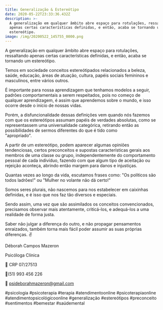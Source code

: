 ```yaml
---
title: Generalização & Estereótipo
date: 2020-05-22T23:33:36.432Z
description: >-
  A generalização em qualquer âmbito abre espaço para rotulações, ressaltando
  apenas certas características definidas, e então, acaba se tornando um
  estereótipo.
image: /img/20200522_145755_0000.png
---
```

A generalização em qualquer âmbito abre espaço para rotulações, ressaltando apenas certas características definidas, e então, acaba se tornando um estereótipo.

Temos em sociedade conceitos estereótipados relacionados a beleza, saúde, educação, áreas de atuação, cultura, papéis sociais femininos e masculinos, entre vários outros.

É importante para nossa aprendizagem que tenhamos modelos a seguir, padrões comportamentais a serem respeitados, pois no começo de qualquer aprendizagem, é assim que aprendemos sobre o mundo, e isso ocorre desde o início de nossas vidas.

Porém, a disfuncionalidade dessas definições vem quando nós fazemos com que os estereótipos assumam papéis de verdades absolutas, como se representassem uma universalidade categórica, retirando então as possibilidades de sermos diferentes do que é tido como "apropriado".⠀⠀⠀⠀⠀⠀⠀⠀⠀⠀⠀⠀⠀⠀⠀⠀⠀

A partir de um estereótipo, podem aparecer algumas opiniões tendenciosas, certos preconceitos e supostas características gerais aos membros de uma classe ou grupo, independentemente do comportamento pessoal de cada indivíduo, fazendo com que algum tipo de aceitação ou rejeição aconteça, abrindo então margem para danos e injustiças.

Quantas vezes ao longo da vida, escutamos frases como: "Os políticos são todos ladrões!" ou "Mulher no volante não dá certo!"⠀⠀⠀⠀

Somos seres plurais, não nascemos para nos estabelecer em caixinhas definidas, e é isso que nos faz tão diversos e especiais.

Sendo assim, uma vez que são assimilados os conceitos convencionados, precisamos observar mais atentamente, criticá-los, e adequá-los a uma realidade de forma justa.

Saber não julgar a diferença do outro, e não propagar pensamentos enraizados, também torna mais fácil poder assumir as suas próprias diferenças. ✌

Déborah Campos Mazeron

Psicóloga Clínica

💬 CRP 07/27513

📱(51) 993 456 226

📧 psideborahmazeron@gmail.com

\#psicologia #psicoterapia #terapia #atendimentoonline #psicoterapiaonline #atendimentopsicológicoonline #generalização #estereótipos #preconceito #sentimentos #bemestar #saúdemental

